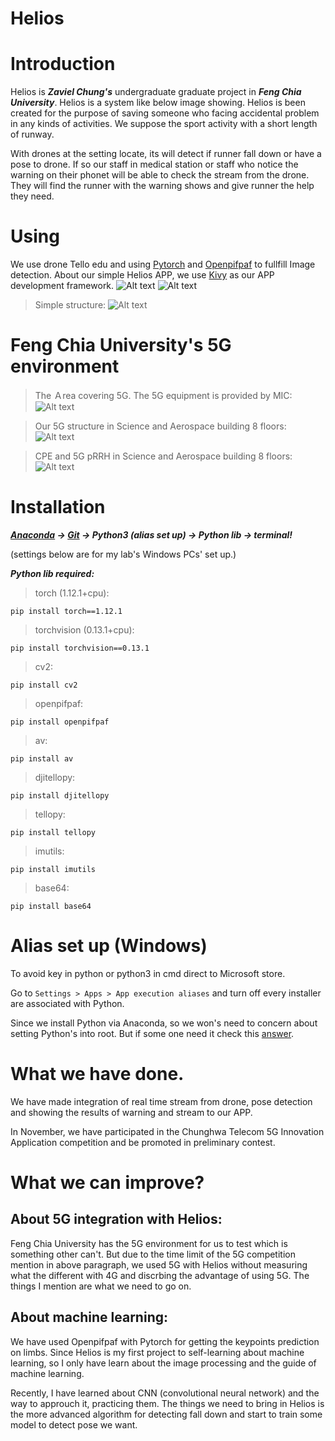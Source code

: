 # Helios 
# Introduction
Helios is ***Zaviel Chung's*** undergraduate graduate project in ***Feng Chia University***.
Helios is a system like below image showing. Helios is been created for the purpose of saving someone who facing accidental problem in any kinds of activities. We suppose the sport activity with a short length of runway. 

With drones at the setting locate, its will detect if runner fall down or have a pose to drone. If so our staff in medical station or staff who notice the warning on their phonet will be able to check the stream from the drone. They will find the runner with the warning shows and give runner the help they need. 
# Using
We use drone Tello edu and using [Pytorch](https://pytorch.org/) and [Openpifpaf](https://openpifpaf.github.io/intro.html) to fullfill Image detection. About our simple Helios APP, we use [Kivy](https://kivy.org/) as our APP development framework. 
![Alt text](screenshot/Helios_Structure.png)
![Alt text](screenshot/Helios_structureGIF.gif)
>Simple structure:
![Alt text](screenshot/simple_structure.png)
# Feng Chia University's 5G environment

>The Ａrea covering 5G. The 5G equipment is provided by MIC:
![Alt text](screenshot/FCU_ZoneOf5G.png)

>Our 5G structure in Science and Aerospace building 8 floors:
![Alt text](screenshot/FCU_5G_Structure.png)

>CPE and 5G pRRH in Science and Aerospace building 8 floors:
![Alt text](screenshot/SAB_8floors'_set.png)
# Installation
***[Anaconda](https://docs.anaconda.com/anaconda/install/index.html) -> [Git](https://gitforwindows.org/
) -> Python3 (alias set up) -> Python lib -> terminal!***

(settings below are for my lab's Windows PCs' set up.)

***Python lib required:***
>torch (1.12.1+cpu):

    pip install torch==1.12.1 
    
>torchvision (0.13.1+cpu):

    pip install torchvision==0.13.1
     
>cv2: 

    pip install cv2
     
>openpifpaf: 

    pip install openpifpaf
     
>av: 

    pip install av
     
>djitellopy: 

    pip install djitellopy
     
>tellopy: 

    pip install tellopy
     
>imutils: 

    pip install imutils

>base64: 

    pip install base64
# Alias set up (Windows)
To avoid key in python or python3 in cmd direct to Microsoft store.

Go to ```Settings > Apps > App execution aliases``` and turn off every installer are associated with Python.

Since we install Python via Anaconda, so we won's need to concern about setting Python's into root. But if some one need it check this [answer](https://stackoverflow.com/a/58773979).
# What we have done.
We have made integration of real time stream from drone, pose detection and showing the results of warning and stream to our APP.  

In November, we have participated in the Chunghwa Telecom 5G Innovation Application competition and be promoted in preliminary contest. 
# What we can improve?
## About 5G integration with Helios:

  Feng Chia University has the 5G environment for us to test which is something other can't. But due to the time limit of the 5G competition mention in above paragraph, we used 5G with Helios without measuring what the different with 4G and discrbing the advantage of using 5G. The things I mention are what we need to go on.
## About machine learning:

  We have used Openpifpaf with Pytorch for getting the keypoints prediction on limbs. Since Helios is my first project to self-learning about machine learning, so I only have learn about the image processing and the guide of machine learning. 
  
  Recently, I have learned about CNN (convolutional neural network) and the way to approuch it, practicing them. The things we need to bring in Helios is the more advanced algorithm for detecting fall down and start to train some model to detect pose we want.
